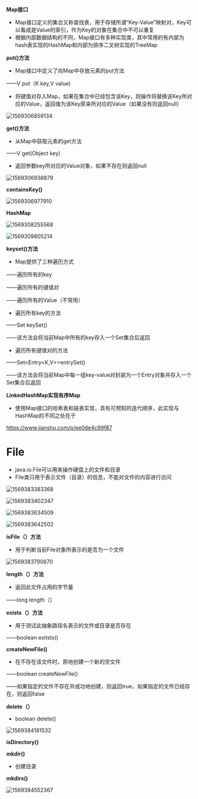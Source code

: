 **Map接口**

* Map接口定义的集合又称查找表，用于存储所谓“Key-Value”映射对，Key可以看成是Value的索引，作为Key的对象在集合中不可以重复
* 根据内部数据结构的不同，Map接口有多种实现类，其中常用的有内部为hash表实现的HashMap和内部为排序二叉树实现的TreeMap

**put()方法**

* Map接口中定义了向Map中存放元素的put方法

——V put（K key,V value)

* 将键值对存入Map，如果在集合中已经包含该Key，则操作将替换该Key所对应的Value，返回值为该Key原来所对应的Value（如果没有则返回null）

![1569306859134](C:\Users\cxt66\AppData\Roaming\Typora\typora-user-images\1569306859134.png)

**get()方法**

* 从Map中获取元素的get方法

——V get(Object key)

* 返回参数key所对应的Value对象，如果不存在则返回null

![1569306938879](C:\Users\cxt66\AppData\Roaming\Typora\typora-user-images\1569306938879.png)

**containsKey()**

![1569306977910](C:\Users\cxt66\AppData\Roaming\Typora\typora-user-images\1569306977910.png)

**HashMap**

![1569308255568](C:\Users\cxt66\AppData\Roaming\Typora\typora-user-images\1569308255568.png)

![1569309805214](C:\Users\cxt66\AppData\Roaming\Typora\typora-user-images\1569309805214.png)

**keyset()方法**

* Map提供了三种遍历方式

——遍历所有的key

——遍历所有的键值对

——遍历所有的Value（不常用）

* 遍历所有key的方法

——Set<K> keySet()

——该方法会将当前Map中所有的key存入一个Set集合后返回

* 遍历所有键值对的方法

——Set<Entry<K,V>>entrySet()

——该方法会将当前Map中每一组key-value对封装为一个Entry对象并存入一个Set集合后返回

**LinkedHashMap实现有序Map**

* 使用Map接口的哈希表和链表实现，具有可预知的迭代顺序，此实现与HashMap的不同之处在于

<https://www.jianshu.com/p/ee0de4c99f87>



# File

* java.io.File可以用来操作硬盘上的文件和目录
* File类只用于表示文件（目录）的信息，不能对文件的内容进行访问

![1569383383368](C:\Users\cxt66\AppData\Roaming\Typora\typora-user-images\1569383383368.png)

![1569383402347](C:\Users\cxt66\AppData\Roaming\Typora\typora-user-images\1569383402347.png)

![1569383634509](C:\Users\cxt66\AppData\Roaming\Typora\typora-user-images\1569383634509.png)

![1569383642502](C:\Users\cxt66\AppData\Roaming\Typora\typora-user-images\1569383642502.png)

**isFile（）方法**

* 用于判断当前File对象所表示的是否为一个文件

![1569383790670](C:\Users\cxt66\AppData\Roaming\Typora\typora-user-images\1569383790670.png)

**length（）方法**

* 返回此文件占用的字节量

——long length（）

**exists（）方法**

* 用于测试此抽象路径名表示的文件或目录是否存在

——boolean exitsts()

**createNewFile()**

* 在不存在该文件时，原地创建一个新的空文件

——boolean createNewFile()

——如果指定的文件不存在并成功地创建，则返回true，如果指定的文件已经存在，则返回false

**delete（）**

* boolean delete()

![1569384181532](C:\Users\cxt66\AppData\Roaming\Typora\typora-user-images\1569384181532.png)

**isDirectory()**

**mkdir()**

* 创建目录

**mkdirs()**

![1569384552367](C:\Users\cxt66\AppData\Roaming\Typora\typora-user-images\1569384552367.png)